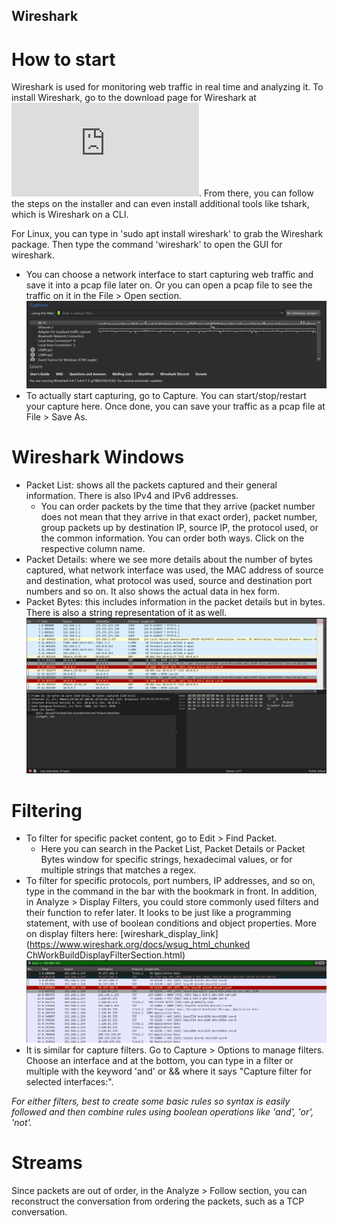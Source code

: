 ## Wireshark

# How to start
Wireshark is used for monitoring web traffic in real time and analyzing it. To install Wireshark, go to the download page for Wireshark at ![wireshark_download_page](https://www.wireshark.org/download.html). From there, you can follow the steps on the installer and can even install additional tools like tshark, which is Wireshark on a CLI.

For Linux, you can type in 'sudo apt install wireshark' to grab the Wireshark package. Then type the command 'wireshark' to open the GUI for wireshark. 

- You can choose a network interface to start capturing web traffic and save it into a pcap file later on. Or you can open a pcap file to see the traffic on it in the File > Open section.
![wireshark_net_int](/images/wireshark_network_interface.png)
- To actually start capturing, go to Capture. You can start/stop/restart your capture here. Once done, you can save your traffic as a pcap file at File > Save As.

# Wireshark Windows
- Packet List: shows all the packets captured and their general information. There is also IPv4 and IPv6 addresses.
  - You can order packets by the time that they arrive (packet number does not mean that they arrive in that exact order), packet number, group packets up by destination IP, source IP, the protocol used, or the common information. You can order both ways. Click on the respective column name. 
- Packet Details: where we see more details about the number of bytes captured, what network interface was used, the MAC address of source and destination, what protocol was used, source and destination port numbers and so on. It also shows the actual data in hex form. 
- Packet Bytes: this includes information in the packet details but in bytes. There is also a string representation of it as well.
![wireshark_windows](/images/wireshark-2.png)

# Filtering 
- To filter for specific packet content, go to Edit > Find Packet. 
  - Here you can search in the Packet List, Packet Details or Packet Bytes window for specific strings, hexadecimal values, or for multiple strings that matches a regex.
- To filter for specific protocols, port numbers, IP addresses, and so on, type in the command in the bar with the bookmark in front. In addition, in Analyze > Display Filters, you could store commonly used filters and their function to refer later. It looks to be just like a programming statement, with use of boolean conditions and object properties. More on display filters here: [wireshark_display_link](https://www.wireshark.org/docs/wsug_html_chunked ChWorkBuildDisplayFilterSection.html)
![wireshark_display_filter](/images/wireshark-display.png)
- It is similar for capture filters. Go to Capture > Options to manage filters. Choose an interface and at the bottom, you can type in a filter or multiple with the keyword 'and' or && where it says "Capture filter for selected interfaces:".

*For either filters, best to create some basic rules so syntax is easily followed and then combine rules using boolean operations like 'and', 'or', 'not'.* 

# Streams
Since packets are out of order, in the Analyze > Follow section, you can reconstruct the conversation from ordering the packets, such as a TCP conversation.